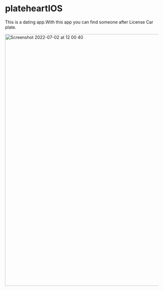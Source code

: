 # plateheartIOS

This is a dating app.With this app you can find someone after License Car plate.

<img width="825" alt="Screenshot 2022-07-02 at 12 00 40" src="https://user-images.githubusercontent.com/33178803/177290611-e4d55e8d-991d-45cd-9a76-b1e611f66aef.png">
